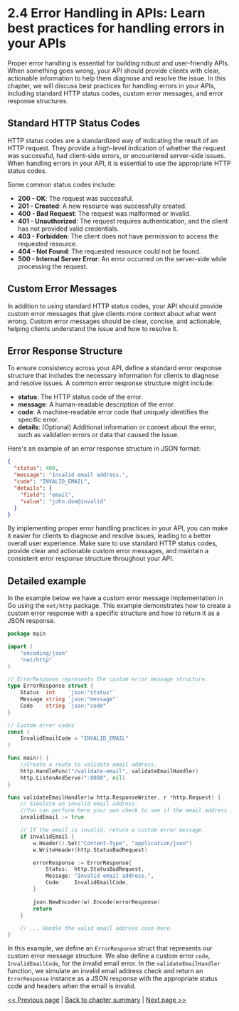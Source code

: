 # 2.4 Error Handling in APIs: Learn best practices for handling errors in your APIs

Proper error handling is essential for building robust and user-friendly APIs. When something goes wrong, your API should provide clients with clear, actionable information to help them diagnose and resolve the issue. In this chapter, we will discuss best practices for handling errors in your APIs, including standard HTTP status codes, custom error messages, and error response structures.

## Standard HTTP Status Codes

HTTP status codes are a standardized way of indicating the result of an HTTP request. They provide a high-level indication of whether the request was successful, had client-side errors, or encountered server-side issues. When handling errors in your API, it is essential to use the appropriate HTTP status codes. 

Some common status codes include:

* **200 - OK**: The request was successful.
* **201 - Created**: A new resource was successfully created.
* **400 - Bad Request**: The request was malformed or invalid.
* **401 - Unauthorized**: The request requires authentication, and the client has not provided valid credentials.
* **403 - Forbidden**: The client does not have permission to access the requested resource.
* **404 - Not Found**: The requested resource could not be found.
* **500 - Internal Server Error**: An error occurred on the server-side while processing the request.

## Custom Error Messages

In addition to using standard HTTP status codes, your API should provide custom error messages that give clients more context about what went wrong. Custom error messages should be clear, concise, and actionable, helping clients understand the issue and how to resolve it.

## Error Response Structure

To ensure consistency across your API, define a standard error response structure that includes the necessary information for clients to diagnose and resolve issues. A common error response structure might include:

* **status**: The HTTP status code of the error.
* **message**: A human-readable description of the error.
* **code**: A machine-readable error code that uniquely identifies the specific error.
* **details**: (Optional) Additional information or context about the error, such as validation errors or data that caused the issue.

Here's an example of an error response structure in JSON format:

```json
{
  "status": 400,
  "message": "Invalid email address.",
  "code": "INVALID_EMAIL",
  "details": {
    "field": "email",
    "value": "john.doe@invalid"
  }
}
```

By implementing proper error handling practices in your API, you can make it easier for clients to diagnose and resolve issues, leading to a better overall user experience. Make sure to use standard HTTP status codes, provide clear and actionable custom error messages, and maintain a consistent error response structure throughout your API.

## Detailed example


In the example below we have a custom error message implementation in Go using the `net/http` package. This example demonstrates how to create a custom error response with a specific structure and how to return it as a JSON response.

```go
package main

import (
	"encoding/json"
	"net/http"
)

// ErrorResponse represents the custom error message structure.
type ErrorResponse struct {
	Status  int    `json:"status"`
	Message string `json:"message"`
	Code    string `json:"code"`
}

// Custom error codes
const (
	InvalidEmailCode = "INVALID_EMAIL"
)

func main() {
    //Create a route to validate email address.
	http.HandleFunc("/validate-email", validateEmailHandler)
	http.ListenAndServe(":8080", nil)
}

func validateEmailHandler(w http.ResponseWriter, r *http.Request) {
	// Simulate an invalid email address. 
    //You can perform here your own check to see if the email address is valid.
	invalidEmail := true

	// If the email is invalid, return a custom error message.
	if invalidEmail {
		w.Header().Set("Content-Type", "application/json")
		w.WriteHeader(http.StatusBadRequest)

		errorResponse := ErrorResponse{
			Status:  http.StatusBadRequest,
			Message: "Invalid email address.",
			Code:    InvalidEmailCode,
		}

		json.NewEncoder(w).Encode(errorResponse)
		return
	}

	// ... Handle the valid email address case here.
}
```

In this example, we define an `ErrorResponse` struct that represents our custom error message structure. We also define a custom error `code`, `InvalidEmailCode`, for the invalid email error. In the `validateEmailHandler` function, we simulate an invalid email address check and return an `ErrorResponse` instance as a JSON response with the appropriate status code and headers when the email is invalid.


[<< Previous page](2.3-api-versioning-explore-different-strategies-for-versioning-your-apis.md) | [Back to chapter summary](Readme.md) | [Next page >>](2.5-pagination.md)